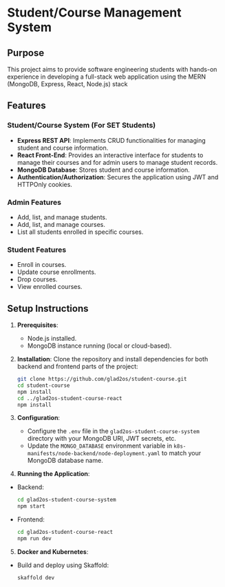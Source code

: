 # Student/Course Management System

## Purpose

This project aims to provide software engineering students with hands-on experience in developing a full-stack web application using the MERN (MongoDB, Express, React, Node.js) stack

## Features

### Student/Course System (For SET Students)
- **Express REST API**: Implements CRUD functionalities for managing student and course information.
- **React Front-End**: Provides an interactive interface for students to manage their courses and for admin users to manage student records.
- **MongoDB Database**: Stores student and course information.
- **Authentication/Authorization**: Secures the application using JWT and HTTPOnly cookies.

### Admin Features
- Add, list, and manage students.
- Add, list, and manage courses.
- List all students enrolled in specific courses.

### Student Features
- Enroll in courses.
- Update course enrollments.
- Drop courses.
- View enrolled courses.

## Setup Instructions

1. **Prerequisites**:
    - Node.js installed.
    - MongoDB instance running (local or cloud-based).

2. **Installation**:
    Clone the repository and install dependencies for both backend and frontend parts of the project:

    ```bash
    git clone https://github.com/glad2os/student-course.git
    cd student-course
    npm install
    cd ../glad2os-student-course-react
    npm install
    ```

3. **Configuration**:
    - Configure the `.env` file in the `glad2os-student-course-system` directory with your MongoDB URI, JWT secrets, etc.
    - Update the `MONGO_DATABASE` environment variable in `k8s-manifests/node-backend/node-deployment.yaml` to match your MongoDB database name.

4. **Running the Application**:
- Backend:
    ```bash
    cd glad2os-student-course-system
    npm start
    ```
- Frontend:
    ```bash
    cd glad2os-student-course-react
    npm run dev
    ```

5. **Docker and Kubernetes**:
- Build and deploy using Skaffold:
    ```bash
    skaffold dev
    ```